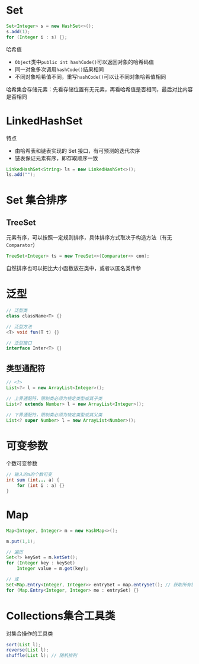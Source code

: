 # Set

```java
Set<Integer> s = new HashSet<>();
s.add(1);
for (Integer i : s) {};
```

哈希值

- `Object`类中`public int hashCode()`可以返回对象的哈希码值
- 同一对象多次调用`hashCode()`结果相同
- 不同对象哈希值不同，重写`hashCode()`可以让不同对象哈希值相同

哈希集合存储元素：先看存储位置有无元素，再看哈希值是否相同，最后对比内容是否相同

# LinkedHashSet

特点

- 由哈希表和链表实现的 Set 接口，有可预测的迭代次序
- 链表保证元素有序，即存取顺序一致

```java
LinkedHashSet<String> ls = new LinkedHashSet<>();
ls.add("");
```

# Set 集合排序

## TreeSet

元素有序，可以按照一定规则排序，具体排序方式取决于构造方法（有无`Comparator`）

```java
TreeSet<Integer> ts = new TreeSet<>(Comparator<> com);
```

自然排序也可以把比大小函数放在类中，或者以匿名类传参

# 泛型

```java
// 泛型类
class className<T> {}

// 泛型方法
<T> void fun(T t) {}

// 泛型接口
interface Inter<T> {}
```

## 类型通配符

```java
// <?>
List<?> l = new ArrayList<Integer>();

// 上界通配符，限制类必须为特定类型或其子类
List<? extends Number> l = new ArrayList<Integer>();

// 下界通配符，限制类必须为特定类型或其父类
List<? super Number> l = new ArrayList<Number>();
```

# 可变参数

个数可变参数

```java
// 输入的a的个数可变
int sum (int... a) {
    for (int i : a) {}
}
```

# Map

```java
Map<Integer, Integer> m = new HashMap<>();

m.put(1,1);

// 遍历
Set<?> keySet = m.ketSet();
for (Integer key : keySet) 
    Integer value = m.get(key);

// 或
Set<Map.Entry<Integer, Integer>> entrySet = map.entrySet(); // 获取所有键值对集合
for (Map.Entry<Integer, Integer> me : entrySet) {}
```

# Collections集合工具类

对集合操作的工具类

```java
sort(List l);
reverse(List l);
shuffle(List l); // 随机排列
```